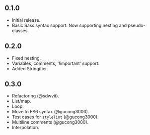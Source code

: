 ## 0.1.0
* Initial release.
* Basic Sass syntax support. Now supporting nesting and pseudo-classes.

## 0.2.0
* Fixed nesting.
* Variables, comments, '!important' support.
* Added Stringifier.

## 0.3.0
* Refactoring (@sdwvit).
* List/map.
* Loop.
* Move to ES6 syntax (@gucong3000).
* Test cases for `stylelint` (@gucong3000).
* Multiline comments (@gucong3000).
* Interpolation.
